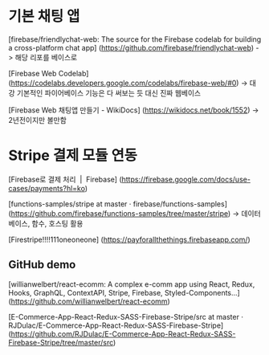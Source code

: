 # 기본 채팅 앱
[firebase/friendlychat-web: The source for the Firebase codelab for building a cross-platform chat app] (https://github.com/firebase/friendlychat-web)
-> 해당 리포를 베이스로

[Firebase Web Codelab] (https://codelabs.developers.google.com/codelabs/firebase-web/#0)
-> 대강 기본적인 파이어베이스 기능은 다 써보는 듯 대신 진짜 웹베이스

[Firebase Web 채팅앱 만들기 - WikiDocs] (https://wikidocs.net/book/1552)
-> 2년전이지만 볼만함


# Stripe 결제 모듈 연동
[Firebase로 결제 처리  |  Firebase] (https://firebase.google.com/docs/use-cases/payments?hl=ko)

[functions-samples/stripe at master · firebase/functions-samples] (https://github.com/firebase/functions-samples/tree/master/stripe)
-> 데이터베이스, 함수, 호스팅 활용

[Firestripe!!!!111oneoneone] (https://payforallthethings.firebaseapp.com/)

## GitHub demo
[willianwelbert/react-ecomm: A complex e-comm app using React, Redux, Hooks, GraphQL, ContextAPI, Stripe, Firebase, Styled-Components...] (https://github.com/willianwelbert/react-ecomm)

[E-Commerce-App-React-Redux-SASS-Firebase-Stripe/src at master · RJDulac/E-Commerce-App-React-Redux-SASS-Firebase-Stripe] (https://github.com/RJDulac/E-Commerce-App-React-Redux-SASS-Firebase-Stripe/tree/master/src)

